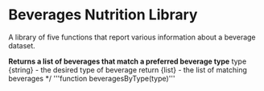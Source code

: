 # **Beverages Nutrition Library**
A library of five functions that report various information about a beverage dataset.

**Returns a list of beverages that match a preferred beverage type**
type {string} - the desired type of beverage
return {list} - the list of matching beverages
*/
'''function beveragesByType(type)'''
